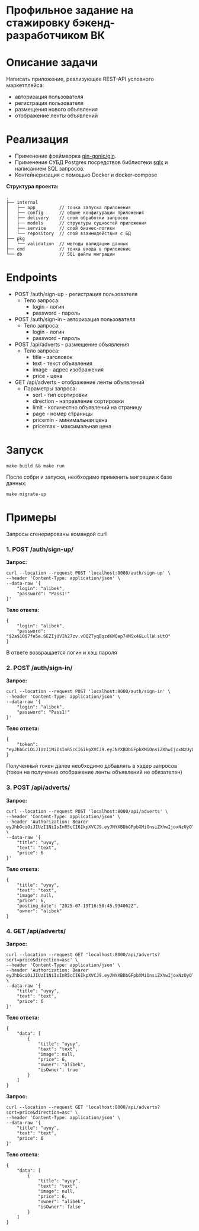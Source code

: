 # Профильное задание на стажировку бэкенд-разработчиком ВК

<!-- ToC start -->
# Описание задачи
Написать приложение, реализующее REST-API условного маркетплейса:
- авторизация пользователя
- регистрация пользователя
- размещения нового объявления
- отображение ленты объявлений

# Реализация
- Применение фреймворка [gin-gonic/gin](https://github.com/gin-gonic/gin).
- Применение СУБД Postgres посредствов библиотеки [sqlx](https://github.com/jmoiron/sqlx) и написанием SQL запросов.
- Контейнеризация с помощью Docker и docker-compose

**Структура проекта:**
```
.
├── internal
│   ├── app         // точка запуска приложения
│   ├── config      // общие конфигурации приложения
│   ├── delivery    // слой обработки запросов
│   ├── models      // структуры сущностей приложения
│   ├── service     // слой бизнес-логики
│   └── repository  // слой взаимодействия с БД
├── pkg
│   └── validation  // методы валидации данных
├── cmd             // точка входа в приложение
└── db              // SQL файлы миграции
```

# Endpoints
- POST /auth/sign-up - регистрация пользователя
    - Тело запроса:
      - login - логин
      - password - пароль
- POST /auth/sign-in - авторизация пользователя
    - Тело запроса:
      - login - логин
      - password - пароль
- POST /api/adverts - размещение объявления
    - Тело запроса:
      - title - заголовок
      - text - текст объявления
      - image - адрес изображения
      - price - цена
- GET /api/adverts - отображение ленты объявлений
    - Параметры запроса:
      - sort - тип сортировки
      - direction - направление сортировки
      - limit - количестно объявлений на страницу
      - page - номер страницы
      - pricemin - минимальная цена
      - pricemax - максимальная цена
     
# Запуск
```
make build && make run
```
После собри и запуска, необходимо применить миграции к базе данных:
```
make migrate-up
```

# Примеры
Запросы сгенерированы командой curl
### 1. POST /auth/sign-up/
**Запрос:**
```
curl --location --request POST 'localhost:8000/auth/sign-up' \
--header 'Content-Type: application/json' \
--data-raw '{
    "login": "alibek",
    "password": "Pass1!"
}'
```
**Тело ответа:**
```
{
    "login": "alibek",
    "password": "$2a$10$7fe5e.6EZIjUVIh27zv.vOQZTyqBqzdKWQep74MSx4GLullW.sUtO"
}
```
В ответе возвращается логин и хэш пароля
### 2. POST /auth/sign-in/
**Запрос:**
```
curl --location --request POST 'localhost:8000/auth/sign-in' \
--header 'Content-Type: application/json' \
--data-raw '{
    "login": "alibek",
    "password": "Pass1!"
}'
```
**Тело ответа:**
```
{
    "token": "eyJhbGciOiJIUzI1NiIsInR5cCI6IkpXVCJ9.eyJNYXBDbGFpbXMiOnsiZXhwIjoxNzUyOTg2OTk4LCJpYXQiOjE3NTI5NDM3OTh9LCJsb2dpbiI6ImFsaWJlayJ9.hAaLZ7FJ5juQYxq5rYrLlbPRzc4FVHccxH2X7ybvhgU"
}
```
Полученный токен далее необходимо добавлять в хэдер запросов (токен на получение отображение ленты объявлений не обязателен)
### 3. POST /api/adverts/
**Запрос:**
```
curl --location --request POST 'localhost:8000/api/adverts' \
--header 'Content-Type: application/json' \
--header 'Authorization: Bearer eyJhbGciOiJIUzI1NiIsInR5cCI6IkpXVCJ9.eyJNYXBDbGFpbXMiOnsiZXhwIjoxNzUyOTg2OTk4LCJpYXQiOjE3NTI5NDM3OTh9LCJsb2dpbiI6ImFsaWJlayJ9.hAaLZ7FJ5juQYxq5rYrLlbPRzc4FVHccxH2X7ybvhgU' \
--data-raw '{
    "title": "uyuy",
    "text": "text",
    "price": 6
}'
```
**Тело ответа:**
```
{
    "title": "uyuy",
    "text": "text",
    "image": null,
    "price": 6,
    "posting_date": "2025-07-19T16:50:45.994062Z",
    "owner": "alibek"
}
```
### 4. GET /api/adverts/
**Запрос:**
```
curl --location --request GET 'localhost:8000/api/adverts?sort=price&direction=asc' \
--header 'Content-Type: application/json' \
--header 'Authorization: Bearer eyJhbGciOiJIUzI1NiIsInR5cCI6IkpXVCJ9.eyJNYXBDbGFpbXMiOnsiZXhwIjoxNzUyOTg2OTk4LCJpYXQiOjE3NTI5NDM3OTh9LCJsb2dpbiI6ImFsaWJlayJ9.hAaLZ7FJ5juQYxq5rYrLlbPRzc4FVHccxH2X7ybvhgU' \
--data-raw '{
    "title": "uyuy",
    "text": "text",
    "price": 6
}'
```
**Тело ответа:**
```
{
    "data": [
        {
            "title": "uyuy",
            "text": "text",
            "image": null,
            "price": 6,
            "owner": "alibek",
            "isOwner": true
        }
    ]
}
```


**Запрос:**
```
curl --location --request GET 'localhost:8000/api/adverts?sort=price&direction=asc' \
--header 'Content-Type: application/json' \
--data-raw '{
    "title": "uyuy",
    "text": "text",
    "price": 6
}'
```
**Тело ответа:**
```
{
    "data": [
        {
            "title": "uyuy",
            "text": "text",
            "image": null,
            "price": 6,
            "owner": "alibek",
            "isOwner": false
        }
    ]
}
```